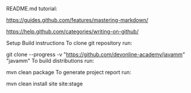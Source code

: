 README.md tutorial:

https://guides.github.com/features/mastering-markdown/

https://help.github.com/categories/writing-on-github/

Setup
Build instructions
To clone git repository run:

git clone --progress -v "https://github.com/devonline-academy/javamm" "javamm"
To build distributions run:

mvn clean package
To generate project report run:

mvn clean install site site:stage
